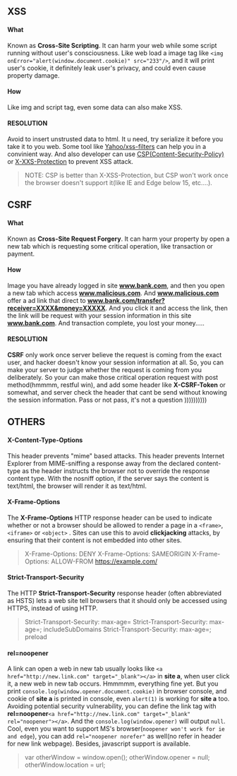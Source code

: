 ## XSS

#### What

Known as **Cross-Site Scripting**. It can harm your web while some script running without user's consciousness. Like web load a image tag like `<img onError="alert(window.document.cookie)" src="233"/>`, and it will print user's cookie, it definitely leak user's privacy, and could even cause property damage.

#### How

Like img and script tag, even some data can also make XSS.

#### RESOLUTION

Avoid to insert unstrusted data to html. It u need, try serialize it before you take it to you web. Some tool like [Yahoo/xss-filters](https://github.com/yahoo/xss-filters) can help you in a convinient way. And also developer can use [CSP(Content-Security-Policy)](https://developer.mozilla.org/en-US/docs/Web/HTTP/Headers/Content-Security-Policy) or [X-XXS-Protection](https://developer.mozilla.org/en-US/docs/Web/HTTP/Headers/X-XSS-Protection) to prevent XSS attack.
> NOTE: CSP is better than X-XSS-Protection, but CSP won't work once the browser doesn't support it(like IE and Edge below 15, etc....). 

## CSRF

#### What

Known as **Cross-Site Request Forgery**. It can harm your property by open a new tab which is requesting some critical operation, like transaction or payment.

#### How

Image you have already logged in site **www.bank.com**, and then you open a new tab which access **www.malicious.com**. And **www.malicious.com** offer a ad link that direct to **www.bank.com/transfer?receiver=XXXX&money=XXXXX**. And you click it and access the link, then the link will be request with your session information in this site **www.bank.com**. And transaction complete, you lost your money.....

#### RESOLUTION

**CSRF** only work once server believe the request is coming from the exact user, and hacker doesn't know your session information at all. So, you can make your server to judge whether the request is coming from you deliberately. So your can make those critical operation request with post method(hmmmm, restful win), and add some header like **X-CSRF-Token** or somewhat, and server check the header that cant be send without knowing the session information. Pass or not pass, it's not a question ))))))))))

## OTHERS

#### X-Content-Type-Options

This header prevents "mime" based attacks. This header prevents Internet Explorer from MIME-sniffing a response away from the declared content-type as the header instructs the browser not to override the response content type. With the nosniff option, if the server says the content is text/html, the browser will render it as text/html.

#### X-Frame-Options

The **X-Frame-Options** HTTP response header can be used to indicate whether or not a browser should be allowed to render a page in a `<frame>`, `<iframe>` or `<object>` . Sites can use this to avoid **clickjacking** attacks, by ensuring that their content is not embedded into other sites.

> X-Frame-Options: DENY
> X-Frame-Options: SAMEORIGIN
> X-Frame-Options: ALLOW-FROM https://example.com/

#### Strict-Transport-Security

The HTTP **Strict-Transport-Security** response header (often abbreviated as HSTS)  lets a web site tell browsers that it should only be accessed using HTTPS, instead of using HTTP.

> Strict-Transport-Security: max-age=<expire-time>
> Strict-Transport-Security: max-age=<expire-time>; includeSubDomains
> Strict-Transport-Security: max-age=<expire-time>; preload

#### rel=noopener

A link can open a web in new tab usually looks like `<a href="http://new.link.com" target="_blank"></a>` in **site a**, when user click it, a new web in new tab occurs. Hmmmmm, everything fine yet. But you print `console.log(window.opener.document.cookie)` in browser console, and cookie of **site a** is printed in console, even `alert(1)` is working for **site a** too.
Avoiding potential security vulnerability, you can define the link tag with **rel=noopener**`<a href="http://new.link.com" target="_blank" rel="noopener"></a>`. And the `console.log(window.opener)` will output `null`. Cool, even you want to support MS's browser(`noopener won't work for ie and edge`), you can add `rel="noopener norefer"` as well(no refer in header for new link webpage). Besides, javascript support is available.

> var otherWindow = window.open();
> otherWindow.opener = null;
> otherWindow.location = url;

